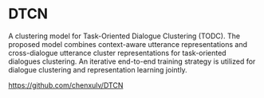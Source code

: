 # DTCN
A clustering model for Task-Oriented Dialogue Clustering (TODC). The proposed model combines context-aware utterance representations and cross-dialogue utterance cluster representations for task-oriented dialogues clustering. An iterative end-to-end training strategy is utilized for dialogue clustering and representation learning jointly.

https://github.com/chenxulv/DTCN
